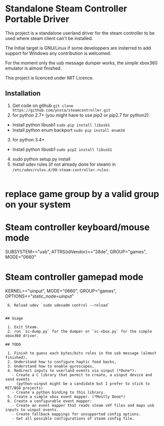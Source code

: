# Standalone Steam Controller Portable Driver

This project is a standalone userland driver for the steam controller to be used where steam client can't be installed.

The Initial target is GNU/Linux if some developpers are insterred to add support
for Windows any contribution is welcomed.

For the moment only the usb message dumper works, the simple xbox360 emulator is almost finished.

This project is licenced under MIT Licence.

## Installation

 1. Get code on github `git clone https://github.com/ynsta/steamcontroller.git`
 2. for python 2.7+ (you might have to use pip2 or pip2.7 for python2):
   - Install python libusb1 `sudo pip install libusb1`
   - Install python enum backport `sudo pip install enum34`
 3. for python 3.4+
   - Install python libusb1 `sudo pip2 install libusb1`
 4. sudo python setup.py install
 5. Install udev rules (if not already done for steam) in `/etc/udev/rules.d/99-steam-controller.rules`:
    ```
# replace game group by a valid group on your system
# Steam controller keyboard/mouse mode
SUBSYSTEM=="usb", ATTRS{idVendor}=="28de", GROUP="games", MODE="0660"

# Steam controller gamepad mode
KERNEL=="uinput", MODE="0660", GROUP="games", OPTIONS+="static_node=uinput"
```
 6. Reload udev `sudo udevadm control --reload`


## Usage

 1. Exit Steam.
 2. run `sc-dump.py` for the dumper or `sc-xbox.py` for the simple xbox360 driver.

## TODO

 1. Finish to guess each bytes/bits roles in the usb message (almost finished),
 2. Understand how to configure haptic feed backs,
 3. Understand how to enable gyroscopes,
 4. Redirect inputs to userland events via uinput (*Done*):
   - Create a C library that permit to create, a uinput device and send events
     (python-uinput might be a candidate but I prefer to stick to MIT/BSD projects)
   - Create a python binding to this library.
 5. Create a simple xbox event mapper. (*Mostly Done*)
 6. Create a configurable event mapper:
   - Create an event mapper that reads steam vdf files and maps usb inputs to uinput events.
   - Create fallback mappings for unsupported config options.
   - Get all possible configurations of steam config file.
